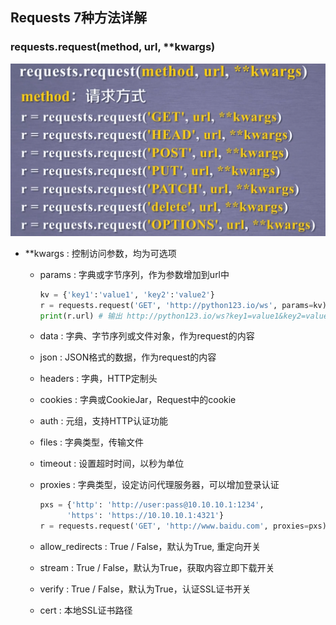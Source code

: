 ## Requests 7种方法详解

### requests.request(method, url, **kwargs)

![requests.request()方法](resources/request方法.png)

- **kwargs : 控制访问参数，均为可选项

  - params : 字典或字节序列，作为参数增加到url中

    ```python
    kv = {'key1':'value1', 'key2':'value2'}
    r = requests.request('GET', 'http://python123.io/ws', params=kv)
    print(r.url) # 输出 http://python123.io/ws?key1=value1&key2=value2
    ```

  - data : 字典、字节序列或文件对象，作为request的内容

  - json : JSON格式的数据，作为request的内容

  - headers : 字典，HTTP定制头

  - cookies : 字典或CookieJar，Request中的cookie

  - auth : 元组，支持HTTP认证功能

  - files : 字典类型，传输文件

  - timeout :  设置超时时间，以秒为单位

  - proxies : 字典类型，设定访问代理服务器，可以增加登录认证

    ```python
    pxs = {'http': 'http://user:pass@10.10.10.1:1234',
          'https': 'https://10.10.10.1:4321'}
    r = requests.request('GET', 'http://www.baidu.com', proxies=pxs) # 使用代理服务器访问baidu 
    ```

  - allow_redirects : True / False，默认为True, 重定向开关

  - stream : True / False，默认为True，获取内容立即下载开关

  - verify : True / False，默认为True，认证SSL证书开关

  - cert : 本地SSL证书路径

  

